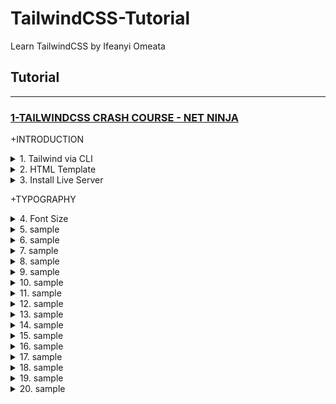 # TailwindCSS-Tutorial
Learn TailwindCSS by Ifeanyi Omeata

## Tutorial

---

### [1-TAILWINDCSS CRASH COURSE - NET NINJA](#)

+INTRODUCTION

<details>
  <summary>1. Tailwind via CLI </summary>

Check Node Version:

```bash
node -v
```

Create package.json file:

```bash
npm init -y
```

Install Tailwind CSS:

```bash
npm install -D tailwindcss
```

Create a tailwind.config.js file:

```bash
npx tailwindcss init
```

Configure your template paths:

tailwind.config.js:

```javascript
/** @type {import('tailwindcss').Config} */
module.exports = {
  content: ["./public/*.{html,js}"],
  //content: ["./src/**/*.{html,js}"],
  theme: {
    extend: {},
  },
  plugins: [],
}
```

Add the Tailwind directives to your CSS:

src/styles.css:

```css
@tailwind base;
@tailwind components;
@tailwind utilities;
```

Setup Package.json build:

package.json:

```json
"scripts": {
    "build-css": "tailwindcss build -i src/styles.css -o public/styles.css --watch"
  },
```

```json
{
  "name": "ninjafood",
  "version": "1.0.0",
  "description": "",
  "main": "index.js",
  "scripts": {
    "build-css": "tailwindcss build -i src/styles.css -o public/styles.css --watch"
  },
  "keywords": [],
  "author": "",
  "license": "ISC",
  "devDependencies": {
    "tailwindcss": "^3.2.4"
  }
}
```

Start the Tailwind CLI build process:

```bash
npm run build-css
```

```bash
npx tailwindcss -i ./src/styles.css -o ./public/styles.css --watch
npx tailwindcss -i ./src/input.css -o ./dist/output.css --watch
```

Compile and minify your CSS for production:

```bash
npx tailwindcss -i ./src/styles.css -o ./public/styles.css --minify
```

</details>

<details>
  <summary>2. HTML Template</summary>

public/index.html:

```html
<html lang="en">
    <head>
    <meta charset="UTF-8">
    <meta name="viewport" content="width=device-width, initial-scale=1.0">
    <title>Document</title>
    <link rel="stylesheet" href="styles.css">
    </head>
    <body class="text-red-700">

    <div>
        <div>
        <nav>
            <div>
            <h1>
                <a href="/">Food Ninja</a>
            </h1>
            </div>
            <ul>
            <li>
                <a href="#">
                <span>Home</span>
                </a>
            </li>
            <li>
                <a href="#">
                <span>About</span>
                </a>
            </li>
            <li>
                <a href="#">
                <span>Contact</span>
                </a>
            </li>
            </ul>
        </nav>
        </div>

        <main>
        <div>
            <a href="#">Log in</a>
            <a href="#">Sign up</a>
        </div>

        <header>
            <h2>Recipes</h2>
            <h3>For Ninjas</h3>
        </header>

        <div>
            <h4>Latest Recipes</h4>

            <div>
            <!-- cards go here -->
            <div>
                <img src="img/stew.jpg" alt="stew">
                <div>
                <span>5 Bean Chili Stew</span>
                <span>Recipe by Mario</span>
                </div>
            </div>
            </div>

            <h4>Most Popular</h4>

            <div>
            <!-- cards go here -->
            </div>
        </div>

        <div>
            <div>Load more</div>
        </div>
        </main>
    </div>

    </body>
</html>
```

</details>

<details>
  <summary>3. Install Live Server</summary>

```bash
npm install -g live-server
```

Run Live Server:

```bash
live-server public
```

</details>

+TYPOGRAPHY

<details>
  <summary>4. Font Size</summary>

```html
<p class="text-sm ...">The quick brown fox ...</p>
<p class="text-base ...">The quick brown fox ...</p>
<p class="text-lg ...">The quick brown fox ...</p>
<p class="text-xl ...">The quick brown fox ...</p>
<p class="text-2xl ...">The quick brown fox ...</p>
```

```bash
Class                   Properties

text-xs	                font-size: 0.75rem; /* 12px */
                        line-height: 1rem; /* 16px */

text-sm	                font-size: 0.875rem; /* 14px */
                        line-height: 1.25rem; /* 20px */

text-base	            font-size: 1rem; /* 16px */
                        line-height: 1.5rem; /* 24px */

text-lg	                font-size: 1.125rem; /* 18px */
                        line-height: 1.75rem; /* 28px */

text-xl	                font-size: 1.25rem; /* 20px */
                        line-height: 1.75rem; /* 28px */

text-2xl	            font-size: 1.5rem; /* 24px */
                        line-height: 2rem; /* 32px */

text-3xl	            font-size: 1.875rem; /* 30px */
                        line-height: 2.25rem; /* 36px */

text-4xl	            font-size: 2.25rem; /* 36px */
                        line-height: 2.5rem; /* 40px */

text-5xl	            font-size: 3rem; /* 48px */
                        line-height: 1;

text-6xl	            font-size: 3.75rem; /* 60px */
                        line-height: 1;

text-7xl	            font-size: 4.5rem; /* 72px */
                        line-height: 1;

text-8xl	            font-size: 6rem; /* 96px */
                        line-height: 1;

text-9xl	            font-size: 8rem; /* 128px */
                        line-height: 1;
```

</details>

<details>
  <summary>5. sample</summary>

```html
node -v
```

```html
node -v
```

```html
node -v
```

</details>

<details>
  <summary>6. sample</summary>

```html
node -v
```

```html
node -v
```

```html
node -v
```

</details>

<details>
  <summary>7. sample</summary>

```html
node -v
```

```html
node -v
```

```html
node -v
```

</details>

<details>
  <summary>8. sample</summary>

```html
node -v
```

```html
node -v
```

```html
node -v
```

</details>

<details>
  <summary>9. sample</summary>

```html
node -v
```

```html
node -v
```

```html
node -v
```

</details>

<details>
  <summary>10. sample</summary>

```html
node -v
```

```html
node -v
```

```html
node -v
```

</details>

<details>
  <summary>11. sample</summary>

```html
node -v
```

```html
node -v
```

```html
node -v
```

</details>

<details>
  <summary>12. sample</summary>

```html
node -v
```

```html
node -v
```

```html
node -v
```

</details>

<details>
  <summary>13. sample</summary>

```html
node -v
```

```html
node -v
```

```html
node -v
```

</details>

<details>
  <summary>14. sample</summary>

```html
node -v
```

```html
node -v
```

```html
node -v
```

</details>

<details>
  <summary>15. sample</summary>

```html
node -v
```

```html
node -v
```

```html
node -v
```

</details>

<details>
  <summary>16. sample</summary>

```html
node -v
```

```html
node -v
```

```html
node -v
```

</details>

<details>
  <summary>17. sample</summary>

```html
node -v
```

```html
node -v
```

```html
node -v
```

</details>

<details>
  <summary>18. sample</summary>

```html
node -v
```

```html
node -v
```

```html
node -v
```

</details>

<details>
  <summary>19. sample</summary>

```html
node -v
```

```html
node -v
```

```html
node -v
```

</details>

<details>
  <summary>20. sample</summary>

```html
node -v
```

```html
node -v
```

```html
node -v
```

</details>